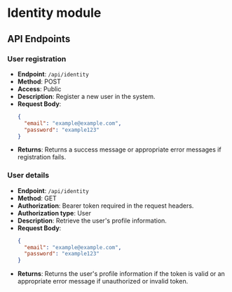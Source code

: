 # Identity module

## API Endpoints

### User registration
- **Endpoint**: `/api/identity`
- **Method**: POST
- **Access**: Public
- **Description**: Register a new user in the system.
- **Request Body**:
  ```json
  {
    "email": "example@example.com",
    "password": "example123"
  }
- **Returns**:  Returns a success message or appropriate error messages if registration fails.

### User details
- **Endpoint**: `/api/identity`
- **Method**: GET
- **Authorization**: Bearer token required in the request headers.
- **Authorization type**: User
- **Description**: Retrieve the user's profile information.
- **Request Body**:
  ```json
  {
    "email": "example@example.com",
    "password": "example123"
  }
- **Returns**:  Returns the user's profile information if the token is valid or an appropriate error message if unauthorized or invalid token.
